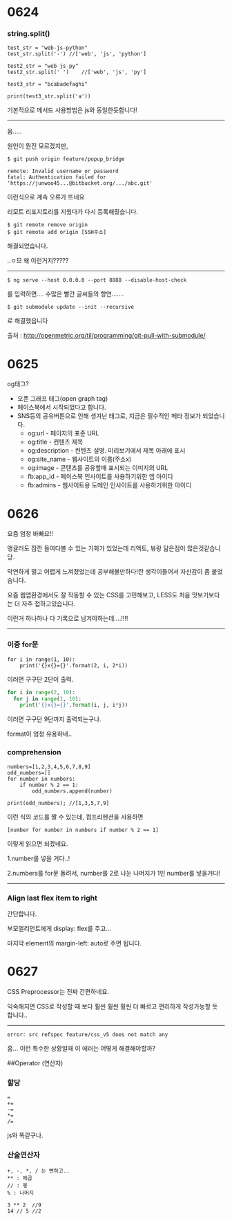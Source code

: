 # 0624

### string.split()

```
test_str = "web-js-python"
test_str.split('-')	//['web', 'js', 'python']

test2_str = "web js py"
test2_str.split(' ')	//['web', 'js', 'py']

test3_str = "bcabadefaghi"

print(test3_str.split('a'))
```

기본적으로 메서드 사용방법은 js와 동일한듯합니다!



---

음.....

원인이 뭔진 모르겠지만,

```
$ git push origin feature/popup_bridge

remote: Invalid username or password
fatal: Authentication failed for 'https://junwoo45...@bitbucket.org/.../abc.git'
```

이런식으로 계속 오류가 뜨네요

리모트 리포지토리를 지웠다가 다시 등록해줬습니다.

```
$ git remote remove origin
$ git remote add origin [SSH주소]
```

해결되었습니다.

..ㅇ므 왜 이런거지?????

---

```
$ ng serve --host 0.0.0.0 --port 8888 --disable-host-check
```

를 입력하면.... 수많은 빨간 글씨들의 향연.......

```
$ git submodule update --init --recursive
```

로 해결했읍니다

출처 : http://openmetric.org/til/programming/git-pull-with-submodule/



# 0625

og태그?

- 오픈 그래프 태그(open graph tag)
- 페이스북에서 시작되었다고 합니다.
- SNS등의 공유버튼으로 인해 생겨난 태그로, 지금은 필수적인 메타 정보가 되었습니다.
  - og:url - 페이지의 표준 URL
  - og:title - 컨텐츠 제목
  - og:description - 컨텐츠 설명. 미리보기에서 제목 아래에 표시
  - og:site_name - 웹사이트의 이름(주소x)
  - og:image - 콘텐츠를 공유할때 표시되는 이미지의 URL
  - fb:app_id - 페이스북 인사이트를 사용하기위한 앱 아이디
  - fb:admins - 웹사이트용 도메인 인사이트를 사용하기위한 아이디



# 0626

요즘 엄청 바빠요!!

앵귤러도 잠깐 들여다볼 수 있는 기회가 있었는데 리액트, 뷰랑 닮은점이 많은것같습니당.

막연하게 멀고 어렵게 느껴졌었는데 공부해볼만하다!란 생각이들어서 자신감이 좀 붙었습니다.

요즘 웹앱환경에서도 잘 작동할 수 있는 CSS를 고민해보고, LESS도 처음 맛보기보다는 더 자주 접하고있습니다.

이런거 하나하나 다 기록으로 남겨야하는데....!!!!

---

### 이중 for문

```
for i in range(1, 10):
	print('{}x{}={}'.format(2, i, 2*i))
```

이러면 구구단 2단이 출력.

```python
for i in range(2, 10):
  for j in range(1, 10):
    print('{}x{}={}'.format(i, j, i*j))
```

이러면 구구단 9단까지 출력되는구나.

format이 엄청 유용하네..



### comprehension

```
numbers=[1,2,3,4,5,6,7,8,9]
odd_numbers=[]
for number in numbers:
	if number % 2 == 1:
		odd_numbers.append(number)

print(odd_numbers);	//[1,3,5,7,9]
```

이런 식의 코드를 짤 수 있는데, 컴프리헨션을 사용하면

```
[number for number in numbers if number % 2 == 1]
```

이렇게 읽으면 되겠네요.

1.number를 넣을 거다..!

2.numbers를 for문 돌려서, number를 2로 나눈 나머지가 1인 number를 넣을거다!

---

### Align last flex item to right

간단합니다.

부모엘리먼트에게 display: flex를 주고...

마지막 element의 margin-left: auto로 주면 됩니다.

# 0627

CSS Preprocessor는 진짜 간편하네요.

익숙해지면 CSS로 작성할 때 보다 훨씬 훨씬 훨씬 더 빠르고 편리하게 작성가능할 듯 합니다..

---

```
error: src refspec feature/css_v5 does not match any
```

흠... 이런 특수한 상황일때 이 에러는 어떻게 해결해야할까?



##Operator (연산자)

### 할당

```
=
+=
-=
*=
/=
```

js와 똑같구나.

### 산술연산자

```
+, -, *, / 는 뻔하고..
** : 제곱
// : 몫
% : 나머지
```

```
3 ** 2	//9
14 // 5	//2
```



